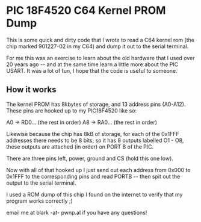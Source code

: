 PIC 18F4520 C64 Kernel PROM Dump
================================

This is some quick and dirty code that I wrote to read a C64 kernel rom (the chip marked 901227-02 in my C64) and dump it out to the serial terminal.

For me this was an exercise to learn about the old hardware that I used over 20 years ago -- and at the same time learn a little more about the PIC USART. It was a lot of fun, I hope that the code is useful to someone.

How it works
------------

The kernel PROM has 8kbytes of storage, and 13 address pins (A0-A12). These pins are hooked up to my PIC18F4520 like so:

A0 -> RD0... (the rest in order)
A8 -> RA0... (the rest in order)

Likewise because the chip has 8kB of storage, for each of the 0x1FFF addresses there needs to be 8 bits, so it has 8 outputs labelled O1 - O8, these outputs are attached (in order) on PORT B of the PIC.

There are three pins left, power, ground and CS (hold this one low). 

Now with all of that hooked up I just send out each address from 0x000 to 0x1FFF to the corresponding pins and read PORTB -- then spit out the output to the serial terminal. 

I used a ROM dump of this chip I found on the internet to verify that my program works correctly ;)

email me at blark -at- pwnp.al if you have any questions! 

